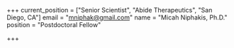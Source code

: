 +++
current_position = ["Senior Scientist", "Abide Therapeutics", "San Diego, CA"]
email = "mniphak@gmail.com"
name = "Micah Niphakis, Ph.D."
position = "Postdoctoral Fellow"

+++

